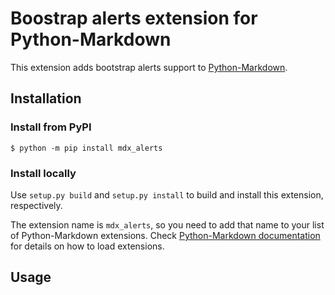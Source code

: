 # Boostrap alerts extension for Python-Markdown

This extension adds bootstrap alerts support to [Python-Markdown].

[Python-Markdown]: https://github.com/Python-Markdown/markdown


## Installation

### Install from PyPI

```
$ python -m pip install mdx_alerts
```

### Install locally

Use `setup.py build` and `setup.py install` to build and install this
extension, respectively.

The extension name is `mdx_alerts`, so you need to add that name to your
list of Python-Markdown extensions.
Check [Python-Markdown documentation] for details on how to load
extensions.

[Python-Markdown documentation]: https://python-markdown.github.io/reference/#extensions


## Usage

